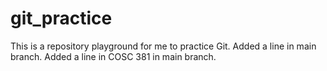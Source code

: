 # git_practice
This is a repository playground for me to practice Git.
Added a line in main branch.
Added a line in COSC 381 in main branch.